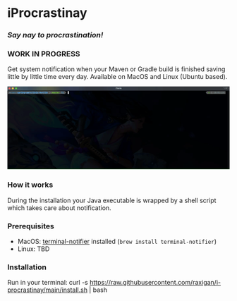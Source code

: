 # iProcrastinay

### *Say nay to procrastination!*

### WORK IN PROGRESS

Get system notification when your Maven or Gradle build is finished saving little by
little time every day. Available on MacOS and Linux (Ubuntu based).

<img src="./resources/notification.gif"/>

### How it works

During the installation your Java executable is wrapped by a shell script which takes
care about notification.

### Prerequisites
- MacOS: [terminal-notifier](https://github.com/julienXX/terminal-notifier) installed (`brew install terminal-notifier`)
- Linux: TBD

### Installation

Run in your terminal:
curl -s https://raw.githubusercontent.com/raxigan/i-procrastinay/main/install.sh | bash
